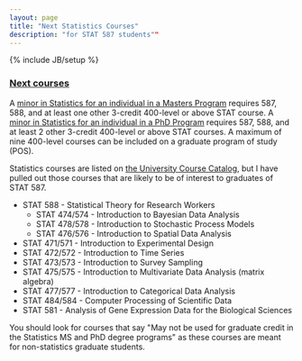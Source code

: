 ```yaml
---
layout: page
title: "Next Statistics Courses"
description: "for STAT 587 students""
---
```

{% include JB/setup %}

### [Next courses](http://catalog.iastate.edu/azcourses/stat/)

A [minor in Statistics for an individual in a Masters Program](https://www.stat.iastate.edu/statistics-minor-master%E2%80%99s-students) requires 587, 
588, and at least one other 3-credit 400-level or above STAT course. 
A [minor in Statistics for an individual in a PhD Program](https://www.stat.iastate.edu/statistics-minor-phd-students) requires 587, 588, and at least 2 other 3-credit 400-level or above STAT courses.
A maximum of nine 400-level courses can be included on a graduate program of study (POS). 

Statistics courses are listed on 
[the University Course Catalog](https://catalog.iastate.edu/azcourses/stat/), 
but I have pulled out those courses that are likely to be of interest to 
graduates of STAT 587.

- STAT 588 - Statistical Theory for Research Workers
  - STAT 474/574 - Introduction to Bayesian Data Analysis
  - STAT 478/578 - Introduction to Stochastic Process Models
  - STAT 476/576 - Introduction to Spatial Data Analysis
- STAT 471/571 - Introduction to Experimental Design 
- STAT 472/572 - Introduction to Time Series
- STAT 473/573 - Introduction to Survey Sampling
- STAT 475/575 - Introduction to Multivariate Data Analysis (matrix algebra)
- STAT 477/577 - Introduction to Categorical Data Analysis
- STAT 484/584 - Computer Processing of Scientific Data
- STAT 581 - Analysis of Gene Expression Data for the Biological Sciences

You should look for courses that say "May not be used for graduate credit in the Statistics MS and PhD degree programs" as these courses are meant for non-statistics graduate students.
